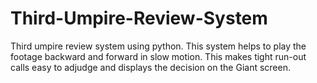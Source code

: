 # Third-Umpire-Review-System
Third umpire review system using python. This system helps to play the footage backward and forward  in slow motion. This makes tight run-out calls easy to adjudge and displays the decision on the Giant screen.
